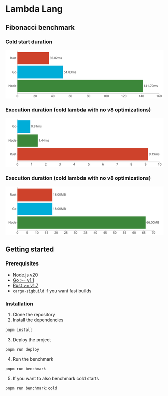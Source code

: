 # Lambda Lang

## Fibonacci benchmark

### Cold start duration

<p align="center">
  <picture>
    <source media="(prefers-color-scheme: dark)" srcset="./assets/Fibonacci Cold Start Benchmark-dark.svg">
    <source media="(prefers-color-scheme: light)" srcset="./assets/Fibonacci Cold Start Benchmark-light.svg">
    <img alt="Bar chart with benchmark results" src="/assets/Fibonacci Cold Start Benchmark-light.svg">
  </picture>
</p>

### Execution duration (cold lambda with no v8 optimizations)

<p align="center">
  <picture>
    <source media="(prefers-color-scheme: dark)" srcset="./assets/Fibonacci Duration Benchmark-dark.svg">
    <source media="(prefers-color-scheme: light)" srcset="./assets/Fibonacci Duration Benchmark-light.svg">
    <img alt="Bar chart with benchmark results" src="/assets/Fibonacci Duration Benchmark-light.svg">
  </picture>
</p>

### Execution duration (cold lambda with no v8 optimizations)

<p align="center">
  <picture>
    <source media="(prefers-color-scheme: dark)" srcset="./assets/Fibonacci Memory Usage Benchmark-dark.svg">
    <source media="(prefers-color-scheme: light)" srcset="./assets/Fibonacci Memory Usage Benchmark-light.svg">
    <img alt="Bar chart with benchmark results" src="/assets/Fibonacci Memory Usage Benchmark-light.svg">
  </picture>
</p>

## Getting started

### Prerequisites

- [Node.js v20](https://nodejs.org/en/)
- [Go >= v1.1](https://golang.org/dl/)
- [Rust >= v1.7](https://www.rust-lang.org/tools/install)
- `cargo-zigbuild` if you want fast builds

### Installation

1. Clone the repository
2. Install the dependencies
```bash
pnpm install
```
3. Deploy the project
```bash
pnpm run deploy
```
4. Run the benchmark
```bash
pnpm run benchmark
```
5. If you want to also benchmark cold starts

```bash
pnpm run benchmark:cold
```